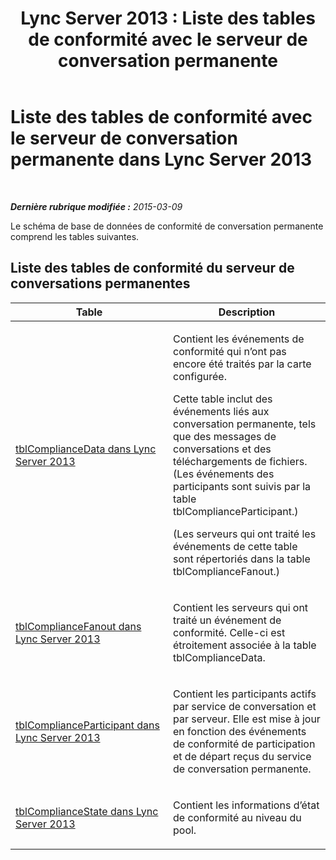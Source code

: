 ﻿---
title: 'Lync Server 2013 : Liste des tables de conformité avec le serveur de conversation permanente'
TOCTitle: Liste des tables de conformité avec le serveur de conversation permanente
ms:assetid: 8563446e-90cc-47cc-8a8e-4883decfe195
ms:mtpsurl: https://technet.microsoft.com/fr-fr/library/JJ215878(v=OCS.15)
ms:contentKeyID: 49297945
ms.date: 05/20/2016
mtps_version: v=OCS.15
ms.translationtype: HT
---

# Liste des tables de conformité avec le serveur de conversation permanente dans Lync Server 2013

 

_**Dernière rubrique modifiée :** 2015-03-09_

Le schéma de base de données de conformité de conversation permanente comprend les tables suivantes.

## Liste des tables de conformité du serveur de conversations permanentes


<table>
<colgroup>
<col style="width: 50%" />
<col style="width: 50%" />
</colgroup>
<thead>
<tr class="header">
<th>Table</th>
<th>Description</th>
</tr>
</thead>
<tbody>
<tr class="odd">
<td><p><a href="lync-server-2013-tblcompliancedata.md">tblComplianceData dans Lync Server 2013</a></p></td>
<td><p>Contient les événements de conformité qui n’ont pas encore été traités par la carte configurée.</p>
<p>Cette table inclut des événements liés aux conversation permanente, tels que des messages de conversations et des téléchargements de fichiers. (Les événements des participants sont suivis par la table tblComplianceParticipant.)</p>
<p>(Les serveurs qui ont traité les événements de cette table sont répertoriés dans la table tblComplianceFanout.)</p></td>
</tr>
<tr class="even">
<td><p><a href="lync-server-2013-tblcompliancefanout.md">tblComplianceFanout dans Lync Server 2013</a></p></td>
<td><p>Contient les serveurs qui ont traité un événement de conformité. Celle-ci est étroitement associée à la table tblComplianceData.</p></td>
</tr>
<tr class="odd">
<td><p><a href="lync-server-2013-tblcomplianceparticipant.md">tblComplianceParticipant dans Lync Server 2013</a></p></td>
<td><p>Contient les participants actifs par service de conversation et par serveur. Elle est mise à jour en fonction des événements de conformité de participation et de départ reçus du service de conversation permanente.</p></td>
</tr>
<tr class="even">
<td><p><a href="lync-server-2013-tblcompliancestate.md">tblComplianceState dans Lync Server 2013</a></p></td>
<td><p>Contient les informations d’état de conformité au niveau du pool.</p></td>
</tr>
</tbody>
</table>

